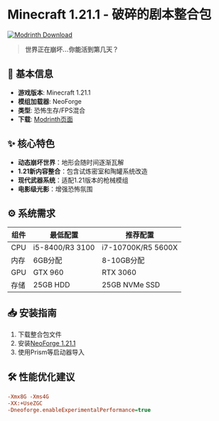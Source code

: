 # Minecraft 1.21.1 - 破碎的剧本整合包

[![Modrinth Download](https://img.shields.io/badge/下载-Modrinth-1bd96a?style=for-the-badge&logo=modrinth)](https://modrinth.com/project/posuidejuben)

> **世界正在崩坏...你能活到第几天？**

## 📌 基本信息
- **游戏版本**: Minecraft 1.21.1
- **模组加载器**: NeoForge
- **类型**: 恐怖生存/FPS混合
- **下载**: [Modrinth页面](https://modrinth.com/project/posuidejuben)

## ✨ 核心特色
- **动态崩坏世界**：地形会随时间逐渐瓦解
- **1.21新内容整合**：包含试炼密室和陶罐系统改造
- **现代武器系统**：适配1.21版本的枪械模组
- **电影级光影**：增强恐怖氛围

## ⚙️ 系统需求
| 组件 | 最低配置 | 推荐配置 |
|------|----------|----------|
| CPU | i5-8400/R3 3100 | i7-10700K/R5 5600X |
| 内存 | 6GB分配 | 8-10GB分配 |
| GPU | GTX 960 | RTX 3060 |
| 存储 | 25GB HDD | 25GB NVMe SSD |

## 📥 安装指南
1. 下载整合包文件
2. 安装[NeoForge 1.21.1](https://neoforged.net/)
3. 使用Prism等启动器导入

## 🛠️ 性能优化建议
```ini
-Xmx8G -Xms4G
-XX:+UseZGC
-Dneoforge.enableExperimentalPerformance=true
